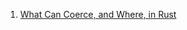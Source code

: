  1. [What Can Coerce, and Where, in Rust](https://www.possiblerust.com/guide/what-can-coerce-and-where-in-rust)
